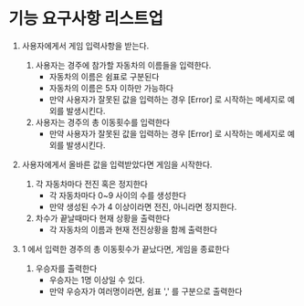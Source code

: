 # 기능 요구사항 리스트업

1. 사용자에게서 게임 입력사항을 받는다.

   1. 사용자는 경주에 참가할 자동차의 이름들을 입력한다.
      - 자동차의 이름은 쉼표로 구분된다
      - 자동차의 이름은 5자 이하만 가능하다
      - 만약 사용자가 잘못된 값을 입력하는 경우 [Error] 로 시작하는 메세지로 예외를 발생시킨다.
   2. 사용자는 경주의 총 이동횟수를 입력한다
      - 만약 사용자가 잘못된 값을 입력하는 경우 [Error] 로 시작하는 메세지로 예외를 발생시킨다.

2. 사용자에게서 올바른 값을 입력받았다면 게임을 시작한다.

   1. 각 자동차마다 전진 혹은 정지한다
      - 각 자동차마다 0~9 사이의 수를 생성한다
      - 만약 생성된 수가 4 이상이라면 전진, 아니라면 정지한다.
   2. 차수가 끝날때마다 현재 상황을 출력한다
      - 각 자동차의 이름과 현재 전진상황을 함께 출력한다

3. 1 에서 입력한 경주의 총 이동횟수가 끝났다면, 게임을 종료한다
   1. 우승자를 출력한다
      - 우승자는 1명 이상일 수 있다.
      - 만약 우승자가 여러명이라면, 쉼표 ',' 를 구분으로 출력한다

